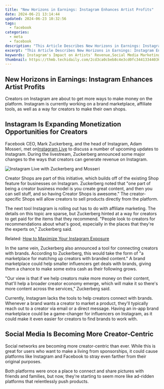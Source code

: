 ```yaml
---
title: "New Horizons in Earnings: Instagram Enhances Artist Profits"
date: 2024-06-21 13:14:44
updated: 2024-06-23 10:32:56
tags:
  - facebook
categories:
  - meta
  - facebook
description: "This Article Describes New Horizons in Earnings: Instagram Enhances Artist Profits"
excerpt: "This Article Describes New Horizons in Earnings: Instagram Enhances Artist Profits"
keywords: Instagram's Impact on Artists' Revenue,Social Media Marketing for Artists,Boosting Creator Income on Instagram,Instagram Monetization Strategies for Artists,Artist Earnings on Social Media Platforms,Instagram Revenue Generation for Creative Industries,Earning Potential for Visual Artists via Instagram
thumbnail: https://thmb.techidaily.com/2cd3ca0cbeb8c4e3cd0fc34413344036f23c5912ab89cbe4dfebf3e1ac0d9691.jpg
---
```


## New Horizons in Earnings: Instagram Enhances Artist Profits

 Creators on Instagram are about to get more ways to make money on the platform. Instagram is currently working on a brand marketplace, affiliate tools, as well as a way for creators to make their own shops.

## Instagram Is Expanding Monetization Opportunities for Creators

 Facebook CEO, Mark Zuckerberg, and the head of Instagram, Adam Mosseri, met on[Instagram Live](https://www.instagram.com/p/COLhAulnD%5F6/) to discuss a number of upcoming updates to Instagram. During the livestream, Zuckerberg announced some major changes to the ways that creators can generate revenue on Instagram.

![Instagram Live with Zuckerberg and Mosseri](https://static1.makeuseofimages.com/wordpress/wp-content/uploads/2021/04/zuckerberg-mosseri-instagram-live.png)

 Creator Shops are part of this initiative, which builds off of the existing Shop feature for businesses on Instagram. Zuckerberg noted that "one part of being a creator business model is you create great content, and then you can sell stuff, and so having Creator Shops is awesome." The creator-specific Shops will allow creators to sell products directly from the platform.

 The next tool Instagram is rolling out has to do with affiliate marketing. The details on this topic are sparse, but Zuckerberg hinted at a way for creators to get paid for the items that they recommend. "People look to creators for recommendations about what's good, especially in the places that they're the experts on," Zuckerberg said.

 Related: [How to Maximize Your Instagram Exposure](https://www.makeuseof.com/maximize-your-instagram-exposure-2021/)

 In the same vein, Zuckerberg also announced a tool for connecting creators with brands. According to Zuckerberg, this would take the form of "a marketplace for matching up creators with branded content." A brand marketplace could help smaller influencers get deals with brands, giving them a chance to make some extra cash as their following grows.

 "Our view is that if we help creators make more money on their content, that'll help a broader creator economy emerge, which will make it so there's more content across the services," Zuckerberg said.

 Currently, Instagram lacks the tools to help creators connect with brands. Whenever a brand wants a creator to market a product, they'll typically reach out to a creator via email or a direct message. Having an in-app brand marketplace could be a game-changer for influencers on Instagram, as it could make it even easier for creators to find brands to work with.

## Social Media Is Becoming More Creator-Centric

 Social networks are becoming more creator-centric than ever. While this is great for users who want to make a living from sponsorships, it could cause platforms like Instagram and Facebook to stray even farther from their original purposes.

 Both platforms were once a place to connect and share pictures with friends and families, but now, they're starting to seem more like ad-ridden platforms that relentlessly push products.


<ins class="adsbygoogle"
     style="display:block"
     data-ad-format="autorelaxed"
     data-ad-client="ca-pub-7571918770474297"
     data-ad-slot="1223367746"></ins>



<ins class="adsbygoogle"
     style="display:block"
     data-ad-client="ca-pub-7571918770474297"
     data-ad-slot="8358498916"
     data-ad-format="auto"
     data-full-width-responsive="true"></ins>
